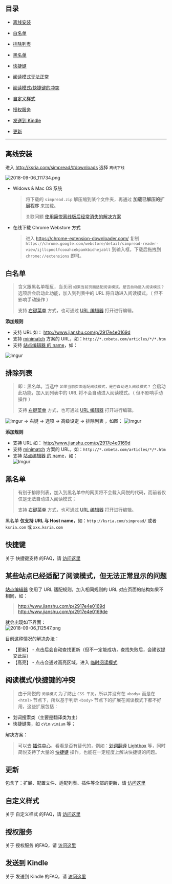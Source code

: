 目录
---
- [离线安装](#离线安装)

- [白名单](#白名单)

- [排除列表](#排除列表)

- [黑名单](#黑名单)

- [快捷键](#快捷键)

- [阅读模式无法正常](#%E6%9F%90%E4%BA%9B%E7%AB%99%E7%82%B9%E5%B7%B2%E7%BB%8F%E9%80%82%E9%85%8D%E4%BA%86%E9%98%85%E8%AF%BB%E6%A8%A1%E5%BC%8F%E4%BD%86%E6%97%A0%E6%B3%95%E6%AD%A3%E5%B8%B8%E6%98%BE%E7%A4%BA%E7%9A%84%E9%97%AE%E9%A2%98)

- [阅读模式/快捷键的冲突](#%E9%98%85%E8%AF%BB%E6%A8%A1%E5%BC%8F%E5%BF%AB%E6%8D%B7%E9%94%AE%E7%9A%84%E5%86%B2%E7%AA%81)

- [自定义样式](#%E8%87%AA%E5%AE%9A%E4%B9%89%E6%A0%B7%E5%BC%8F)

- [授权服务](#%E6%8E%88%E6%9D%83%E6%9C%8D%E5%8A%A1)

- [发送到 Kindle](#%E5%8F%91%E9%80%81%E5%88%B0-kindle)

- [更新](#更新)

***

离线安装
---

进入 http://ksria.com/simpread/#downloads 选择 `离线下线`

![2018-09-06_111734.png](https://i.loli.net/2018/09/06/5b909cbfa516c.png)

- Widows  & Mac OS 系统

  > 将下载的 `simpread.zip` 解压缩到某个文件夹，再通过 **加载已解压的扩展程序** 来加载。
  >
  > 关联问题 [使用简悦离线版后经常消失的解决方案](https://github.com/Kenshin/simpread/discussions/1645)

- 在线下载 Chrome Webstore 方式

  >  进入 https://chrome-extension-downloader.com/ 复制 `https://chrome.google.com/webstore/detail/simpread-reader-view/ijllcpnolfcooahcekpamkbidhejabll` 到输入框，下载后拖拽到 `chrome://extensions` 即可。

白名单
---
> 含义跟黑名单相反，当关闭 `如果当前页面适配阅读模式，是否自动进入阅读模式？` 选项后会启动此功能，加入到列表中的 URL 将自动进入阅读模式。（ 但不影响手动操作 ）
>
> 支持 [右键菜单](右键菜单) 方式，也可通过 [URL 编辑器](右键菜单?id=url编辑器) 打开进行编辑。

**添加规则**

- 支持 URL 如： http://www.jianshu.com/p/2917e4e0169d
- 支持 [minimatch](https://github.com/isaacs/minimatch) 方案的 URL，如：`http://*.cnbeta.com/articles/*/*.htm`
- 支持 [站点编辑器 的 name](站点编辑器#对应字段)，如：  

![Imgur](https://i.imgur.com/DgQYFsn.png)

排除列表
---

> 即：黑名单。当选中 `如果当前页面适配阅读模式，是否自动进入阅读模式？` 会启动此功能，加入到列表中的 URL 将不会自动进入阅读模式。（ 但不影响手动操作 ）
>
> 支持 [右键菜单](右键菜单) 方式，也可通过 [URL 编辑器](右键菜单?id=url编辑器) 打开进行编辑。

![Imgur](http://i.imgur.com/dyROEBi.png) → 右键 → 选项 → 高级设定 → 排除列表 ，如图：
![Imgur](http://i.imgur.com/CdoZOkUl.png)

**添加规则**

- 支持 URL 如： http://www.jianshu.com/p/2917e4e0169d
- 支持 [minimatch](https://github.com/isaacs/minimatch) 方案的 URL，如：`http://*.cnbeta.com/articles/*/*.htm`
- 支持 [站点编辑器 的 name](站点编辑器#对应字段)，如：  
![Imgur](http://i.imgur.com/IFc5kAEl.png) 

黑名单
---
> 有别于排除列表，加入到黑名单中的网页将不会载入简悦的代码，而前者仅仅是无法自动进入阅读模式；
>
> 支持 [右键菜单](右键菜单) 方式，也可通过 [URL 编辑器](右键菜单?id=url编辑器) 打开进行编辑。

黑名单 **仅支持 URL 与 Host name**，如：`http://ksria.com/simpread/` 或者 `ksria.com` 或 `xxx.ksria.com`

快捷键
---
关于 快捷键支持 的FAQ，请 [访问这里](快捷键)

某些站点已经适配了阅读模式，但无法正常显示的问题
---

[站点编辑器](站点编辑器) 使用了 URL 适配规则，加入相同规则的 URL 对应页面的结构如果不相同，如：  

> http://www.jianshu.com/p/2917e4e0169d  
> http://www.jianshu.com/p/2917e4e0169de

就会出现如下界面：  
![2018-09-06_112547.png](https://i.loli.net/2018/09/06/5b909e9e8e34f.png)

目前这种情况的解决办法：

- 【更新】 -  点击后会自动查找更新（但不一定能成功，查找失败后，会建议提交此站）
- 【高亮】 -  点击会通过高亮区域，进入 [临时阅读模式](临时阅读模式)

阅读模式/快捷键的冲突
---
> 由于简悦的 `阅读模式` 为了防止 `CSS 干扰`，所以并没有在 `<body>` 而是在 `<html>` 节点下，所以基于判断 `<body>` 节点下的扩展在阅读模式下都不好用，这些扩展包括：
- 划词搜索类（主要是翻译类为主）
- 快捷键类，如 `cVim` `vimium` 等；

解决方案：
> 可以去 [插件中心](https://simpread.ksria.cn/plugins)，看看是否有替代的，例如：[划词翻译](https://simpread.ksria.cn/plugins/details/ohnTKVHz4a) [Lightbox](https://simpread.ksria.cn/plugins/details/VQOZdNET2d) 等，同时简悦支持了大量的 [快捷键](快捷键) 操作，也能在一定程度上解决快捷键的问题。

更新
---

包含了：扩展、配置文件、适配列表、插件等全部的更新，请 [访问这里](更新)

自定义样式
---
关于 自定义样式 的FAQ，请 [访问这里](%E8%87%AA%E5%AE%9A%E4%B9%89%E6%A0%B7%E5%BC%8F)

授权服务
---
关于 授权服务 的FAQ，请 [访问这里](%E6%8E%88%E6%9D%83%E6%9C%8D%E5%8A%A1)

发送到 Kindle
---
关于 发送到 Kindle 的FAQ，请 [访问这里](%E5%8F%91%E9%80%81%E5%88%B0-Kindle)
